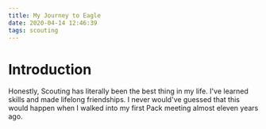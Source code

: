 ```yaml
---
title: My Journey to Eagle
date: 2020-04-14 12:46:39
tags: scouting
---
```


# Introduction
Honestly, Scouting has literally been the best thing in my life. I've learned skills and made lifelong friendships. I never would've guessed that this would happen when I walked into my first Pack meeting almost eleven years ago.